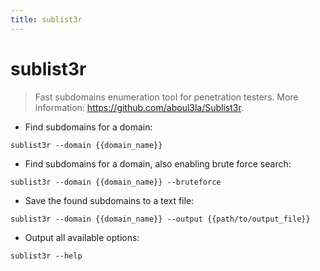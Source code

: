 ```yaml
---
title: sublist3r
---
```

# sublist3r

> Fast subdomains enumeration tool for penetration testers.
> More information: <https://github.com/aboul3la/Sublist3r>.

- Find subdomains for a domain:

`sublist3r --domain {{domain_name}}`

- Find subdomains for a domain, also enabling brute force search:

`sublist3r --domain {{domain_name}} --bruteforce`

- Save the found subdomains to a text file:

`sublist3r --domain {{domain_name}} --output {{path/to/output_file}}`

- Output all available options:

`sublist3r --help`
